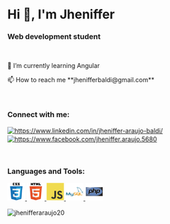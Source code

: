 <h1>Hi 👋, I'm Jheniffer</h1>
<h3>Web development student</h3>
<br>

<p> 🌱 I’m currently learning Angular</p>
<p> 📫 How to reach me **jhenifferbaldi@gmail.com**</p>

<br>

<h3>Connect with me:</h3>
<p>
<a href="https://www.linkedin.com/in/jheniffer-araujo-baldi/" target="blank"><img align="center" src="https://raw.githubusercontent.com/rahuldkjain/github-profile-readme-generator/master/src/images/icons/Social/linked-in-alt.svg" alt="https://www.linkedin.com/in/jheniffer-araujo-baldi/" height="30" width="40" /></a>
<a href="https://www.facebook.com/jheniffer.araujo.5680" target="blank"><img align="center" src="https://raw.githubusercontent.com/rahuldkjain/github-profile-readme-generator/master/src/images/icons/Social/facebook.svg" alt="https://www.facebook.com/jheniffer.araujo.5680" height="30" width="40" /></a>
</p>

<br>

<h3>Languages and Tools:</h3>
<p>  <a href="https://www.w3schools.com/css/" target="_blank"> <img src="https://raw.githubusercontent.com/devicons/devicon/master/icons/css3/css3-original-wordmark.svg" alt="css3" width="40" height="40"/> </a>  <a href="https://www.w3.org/html/" target="_blank"> <img src="https://raw.githubusercontent.com/devicons/devicon/master/icons/html5/html5-original-wordmark.svg" alt="html5" width="40" height="40"/> </a> <a href="https://developer.mozilla.org/en-US/docs/Web/JavaScript" target="_blank"> <img src="https://raw.githubusercontent.com/devicons/devicon/master/icons/javascript/javascript-original.svg" alt="javascript" width="40" height="40"/> </a>  <a href="https://www.mysql.com/" target="_blank"> <img src="https://raw.githubusercontent.com/devicons/devicon/master/icons/mysql/mysql-original-wordmark.svg" alt="mysql" width="40" height="40"/> </a> <a href="https://www.php.net" target="_blank"> <img src="https://raw.githubusercontent.com/devicons/devicon/master/icons/php/php-original.svg" alt="php" width="40" height="40"/> </a> </p>

<p><img align="center" src="https://github-readme-stats.vercel.app/api/top-langs?username=jhenifferaraujo20&show_icons=true&locale=en&layout=compact" alt="jhenifferaraujo20" /></p>
